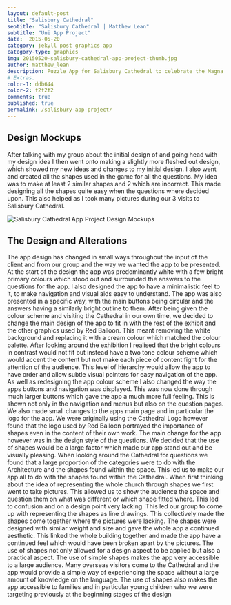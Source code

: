 ```yaml
---
layout: default-post
title: "Salisbury Cathedral"
seotitle: "Salisbury Cathedral | Matthew Lean"
subtitle: "Uni App Project"
date:  2015-05-20
category: jekyll post graphics app 
category-type: graphics
img: 20150520-salisbury-cathedral-app-project-thumb.jpg
author: matthew_lean
description: Puzzle App for Salisbury Cathedral to celebrate the Magna Carta exhibition
# Extras.
color-1: ddb644
color-2: f2f2f2
comments: true
published: true
permalink: /salisbury-app-project/
---
```


## Design Mockups

After talking with my group about the initial design of and going head with my design idea I then went onto making a slightly more fleshed out design, which showed my new ideas and changes to my initial design.
I also went and created all the shapes used in the game for all the questions. My idea was to make at least 2 similar shapes and 2 which are incorrect. This made designing all the shapes quite easy when the questions where decided upon. This also helped as I took many pictures during our 3 visits to Salisbury Cathedral.

<div href="#" data-featherlight="{{ site.url }}/assets/site-post/20150520-salisbury-cathedral-app-project-thumb.jpg" class="img"><img alt="Salisbury Cathedral App Project Design Mockups" src="{{ site.url }}/assets/site-post/20150520-salisbury-cathedral-app-project-thumb.jpg"></div>

## The Design and Alterations

The app design has changed in small ways throughout the input of the client and from our group and the way we wanted the app to be presented. At the start of the design the app was predominantly white with a few bright primary colours which stood out and surrounded the answers to the questions for the app. I also designed the app to have a minimalistic feel to it, to make navigation and visual aids easy to understand. The app was also presented in a specific way, with the main buttons being circular and the answers having a similarly bright outline to them.
After being given the colour scheme and visiting the Cathedral in our own time, we decided to change the main design of the app to fit in with the rest of the exhibit and the other graphics used by Red Balloon. This meant removing the white background and replacing it with a cream colour which matched the colour palette. After looking around the exhibition I realised that the bright colours in contrast would not fit but instead have a two tone colour scheme which would accent the content but not make each piece of content fight for the attention of the audience. This level of hierarchy would allow the app to have order and allow subtle visual pointers for easy navigation of the app.
As well as redesigning the app colour scheme I also changed the way the apps buttons and navigation was displayed. This was now done through much larger buttons which gave the app a much more full feeling. This is shown not only in the navigation and menus but also on the question pages. We also made small changes to the apps main page and in particular the logo for the app. We were originally using the Cathedral Logo however found that the logo used by Red Balloon portrayed the importance of shapes even in the content of their own work.
The main change for the app however was in the design style of the questions. We decided that the use of shapes would be a large factor which made our app stand out and be visually pleasing. When looking around the Cathedral for questions we found that a large proportion of the categories were to do with the Architecture and the shapes found within the space. This led us to make our app all to do with the shapes found within the Cathedral. When first thinking about the idea of representing the whole church through shapes we first went to take pictures. This allowed us to show the audience the space and question them on what was different or which shape fitted where. This led to confusion and on a design point very lacking. This led our group to come up with representing the shapes as line drawings. This collectively made the shapes come together where the pictures were lacking. The shapes were designed with similar weight and size and gave the whole app a continued aesthetic. This linked the whole building together and made the app have a continued feel which would have been broken apart by the pictures. The use of shapes not only allowed for a design aspect to be applied but also a practical aspect. The use of simple shapes makes the app very accessible to a large audience. Many overseas visitors come to the Cathedral and the app would provide a simple way of experiencing the space without a large amount of knowledge on the language. The use of shapes also makes the app accessible to families and in particular young children who we were targeting previously at the beginning stages of the design
